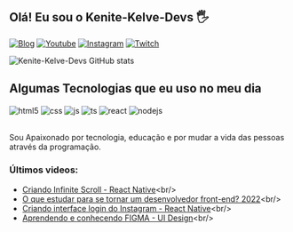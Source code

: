 ## Olá! Eu sou o Kenite-Kelve-Devs 🖐️

[![Blog](https://img.shields.io/website?label=SujeitoProgramador.com&style=for-the-badge&url=/)]((https://github.com/kelve123))
[![Youtube](https://img.shields.io/badge/YouTube-FF0000?style=for-the-badge&logo=youtube&logoColor=white)]([https://youtube.com/c/sujeitoprogramador](https://github.com/kelve123))
[![Instagram](https://img.shields.io/badge/Instagram-E4405F?style=for-the-badge&logo=instagram&logoColor=white)]([NOt](https://github.com/kelve123))
[![Twitch](https://img.shields.io/badge/Twitch-9146FF?style=for-the-badge&logo=twitch&logoColor=white)]([https://twitch.tv/fragabr](https://github.com/kelve123))

![Kenite-Kelve-Devs GitHub stats](https://github-readme-stats.vercel.app/api?username=devfraga&show_icons=true&theme=dracula&count_private=true)

## Algumas Tecnologias que eu uso no meu dia

<div style="display: inline_block">
  <img align="center" alt="html5" src="https://img.shields.io/badge/HTML5-E34F26?style=for-the-badge&logo=html5&logoColor=white" />
  <img align="center" alt="css" src="https://img.shields.io/badge/CSS3-1572B6?style=for-the-badge&logo=css3&logoColor=white" />
  <img align="center" alt="js" src="https://img.shields.io/badge/JavaScript-F7DF1E?style=for-the-badge&logo=javascript&logoColor=black" />
  <img align="center" alt="ts" src="https://img.shields.io/badge/TypeScript-007ACC?style=for-the-badge&logo=typescript&logoColor=white" />
  <img align="center" alt="react" src="https://img.shields.io/badge/React-20232A?style=for-the-badge&logo=react&logoColor=61DAFB" />
  <img align="center" alt="nodejs" src="https://img.shields.io/badge/Node.js-43853D?style=for-the-badge&logo=node.js&logoColor=white" />
</div><br/>

 Sou Apaixonado por tecnologia, educação e por mudar a vida das pessoas através da programação.

### Últimos videos:
- [Criando Infinite Scroll - React Native]([https://youtu.be/TjkFGrjkXfc](https://github.com/kelve123))<br/>
- [O que estudar para se tornar um desenvolvedor front-end? 2022]([https://youtu.be/Ab-kGzlCCWI](https://github.com/kelve123))<br/>
- [Criando interface login do Instagram - React Native]([https://youtu.be/pSV9Wh_p2Cg](https://github.com/kelve123))<br/>
- [Aprendendo e conhecendo FIGMA - UI Design]([https://youtu.be/KRCfX25yFf4](https://github.com/kelve123)https://github.com/kelve123)<br/>

